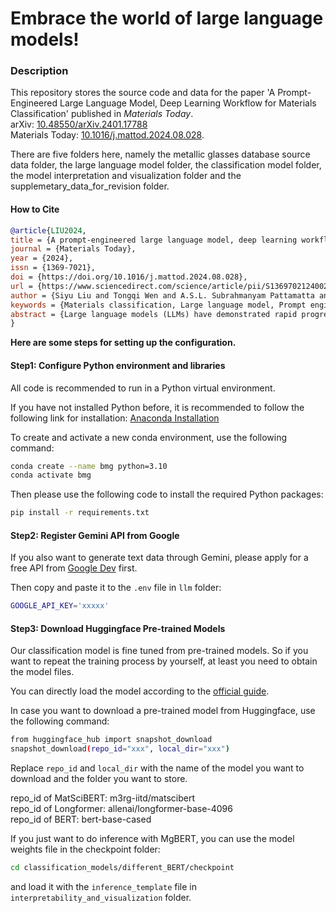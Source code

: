  # Embrace the world of large language models!
 
 ### Description
 
This repository stores the source code and data for the paper 'A Prompt-Engineered Large Language Model, Deep Learning Workflow
for Materials Classification' published in *Materials Today*.  
arXiv: [10.48550/arXiv.2401.17788](https://arxiv.org/abs/2401.17788)  
Materials Today: [10.1016/j.mattod.2024.08.028](https://www.sciencedirect.com/science/article/abs/pii/S1369702124002001).

There are five folders here, namely the metallic glasses database source data folder, the large language model folder, the classification model folder, the model interpretation and visualization folder and the supplemetary_data_for_revision folder.

#### How to Cite

```bibtex
@article{LIU2024,
title = {A prompt-engineered large language model, deep learning workflow for materials classification},
journal = {Materials Today},
year = {2024},
issn = {1369-7021},
doi = {https://doi.org/10.1016/j.mattod.2024.08.028},
url = {https://www.sciencedirect.com/science/article/pii/S1369702124002001},
author = {Siyu Liu and Tongqi Wen and A.S.L. Subrahmanyam Pattamatta and David J. Srolovitz},
keywords = {Materials classification, Large language model, Prompt engineering, Deep learning},
abstract = {Large language models (LLMs) have demonstrated rapid progress across a wide array of domains. Owing to the very large number of parameters and training data in LLMs, these models inherently encompass an expansive and comprehensive materials knowledge database, far exceeding the capabilities of individual researcher. Nonetheless, devising methods to harness the knowledge embedded within LLMs for the design and discovery of novel materials remains a formidable challenge. We introduce a general approach for addressing materials classification problems, which incorporates LLMs, prompt engineering, and deep learning. Utilizing a dataset of metallic glasses as a case study, our methodology achieved an improvement of up to 463% in prediction accuracy compared to conventional classification models. These findings underscore the potential of leveraging textual knowledge generated by LLMs for materials especially in the common situation where datasets are sparse, thereby promoting innovation in materials discovery and design.}
}
```

**Here are some steps for setting up the configuration.**
 
 #### Step1: Configure Python environment and libraries
 
 All code is recommended to run in a Python virtual environment. 

 If you have not installed Python before, it is recommended to follow the following link for installation: [Anaconda Installation](https://docs.anaconda.com/free/anaconda/install/)  

 To create and activate a new conda environment, use the following command:
 
 ```bash
 conda create --name bmg python=3.10
 conda activate bmg
 ```
 Then please use the following code to install the required Python packages:

 ```bash
 pip install -r requirements.txt
 ```
 
 #### Step2: Register Gemini API from Google
If you also want to generate text data through Gemini, please apply for a free API from [Google Dev](https://ai.google.dev/) first.  

Then copy and paste it to the `.env` file in `llm` folder:

```bash
GOOGLE_API_KEY='xxxxx'
```


 #### Step3: Download Huggingface Pre-trained Models
 
 Our classification model is fine tuned from pre-trained models. So if you want to repeat the training process by yourself, at least you need to obtain the model files.

 You can directly load the model according to the [official guide](https://huggingface.co/learn/nlp-course/en/chapter2/3?fw=pt).

 In case you want to download a pre-trained model from Huggingface, use the following command:
 
 ```bash
 from huggingface_hub import snapshot_download
 snapshot_download(repo_id="xxx", local_dir="xxx")
 ```
 
 Replace `repo_id` and `local_dir` with the name of the model you want to download and the folder you want to store.

 repo_id of MatSciBERT: m3rg-iitd/matscibert   
 repo_id of Longformer: allenai/longformer-base-4096  
 repo_id of BERT: bert-base-cased  

 If you just want to do inference with MgBERT, you can use the model weights file in the checkpoint folder:

 ```bash
 cd classification_models/different_BERT/checkpoint
 ```

 and load it with the `inference_template` file in `interpretability_and_visualization` folder.

